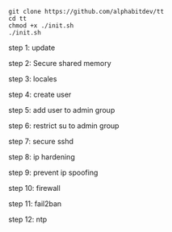 ```
git clone https://github.com/alphabitdev/tt
cd tt
chmod +x ./init.sh
./init.sh
```

step 1: update

step 2: Secure shared memory

step 3: locales

step 4: create user

step 5: add user to admin group

step 6: restrict su to admin group

step 7: secure sshd

step 8: ip hardening

step 9: prevent ip spoofing

step 10: firewall

step 11: fail2ban

step 12: ntp
